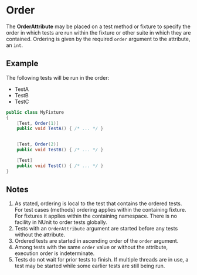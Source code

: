 # Order

The **OrderAttribute** may be placed on a test method or fixture to specify the order in which tests are run within the fixture or other suite in which they are contained. Ordering is given by the required `order` argument to the attribute, an `int`.

## Example

The following tests will be run in the order:

* TestA
* TestB
* TestC

```csharp
public class MyFixture
{
    [Test, Order(1)]
    public void TestA() { /* ... */ }


    [Test, Order(2)]
    public void TestB() { /* ... */ }

    [Test]
    public void TestC() { /* ... */ }
}
```

## Notes

1. As stated, ordering is local to the test that contains the ordered tests. For test cases (methods) ordering applies within the containing fixture. For fixtures it applies within the containing namespace. There is no facility in NUnit to order tests globally.
2. Tests with an `OrderAttribute` argument are started before any tests without the attribute.
3. Ordered tests are started in ascending order of the `order` argument.
4. Among tests with the same `order` value or without the attribute, execution order is indeterminate.
5. Tests do not wait for prior tests to finish. If multiple threads are in use, a test may be started while some earlier tests are still being run.
